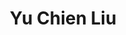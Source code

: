 ---
title: Yu Chien Liu
weight: 2
profile_img: images/yuchien.jpeg
description: Project manager who lost all her projects immediately after corona virus outbreak.
linkedin: https://www.linkedin.com/in/yuchienliu/
---